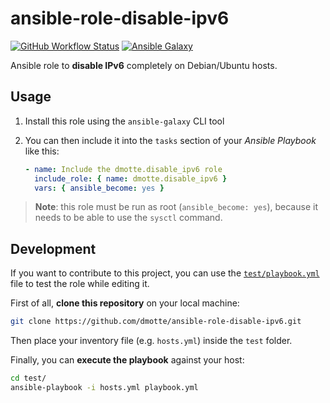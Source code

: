 # ansible-role-disable-ipv6

[![GitHub Workflow Status](https://img.shields.io/github/workflow/status/dmotte/ansible-role-disable-ipv6/release?logo=github&style=flat-square)](https://github.com/dmotte/ansible-role-disable-ipv6/actions)
[![Ansible Galaxy](https://img.shields.io/badge/galaxy-dmotte.disable__ipv6-blueviolet?logo=ansible&style=flat-square)](https://galaxy.ansible.com/dmotte/disable_ipv6)

Ansible role to **disable IPv6** completely on Debian/Ubuntu hosts.

## Usage

1. Install this role using the `ansible-galaxy` CLI tool
2. You can then include it into the `tasks` section of your _Ansible Playbook_ like this:

   ```yaml
   - name: Include the dmotte.disable_ipv6 role
     include_role: { name: dmotte.disable_ipv6 }
     vars: { ansible_become: yes }
   ```

> **Note**: this role must be run as root (`ansible_become: yes`), because it needs to be able to use the `sysctl` command.

## Development

If you want to contribute to this project, you can use the [`test/playbook.yml`](test/playbook.yml) file to test the role while editing it.

First of all, **clone this repository** on your local machine:

```bash
git clone https://github.com/dmotte/ansible-role-disable-ipv6.git
```

Then place your inventory file (e.g. `hosts.yml`) inside the `test` folder.

Finally, you can **execute the playbook** against your host:

```bash
cd test/
ansible-playbook -i hosts.yml playbook.yml
```
